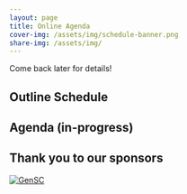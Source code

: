 ```yaml
---
layout: page
title: Online Agenda
cover-img: /assets/img/schedule-banner.png
share-img: /assets/img/
---
```


Come back later for details!

## Outline Schedule 

## Agenda (in-progress)

## Thank you to our sponsors



[ ![GenSC](../assets/img/gsc_logo_sml.png) ](https://www.gensc.org/)
